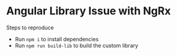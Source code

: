 # Angular Library Issue with NgRx

Steps to reproduce
* Run `npm i` to install dependencies
* Run `npm run build-lib` to build the custom library
